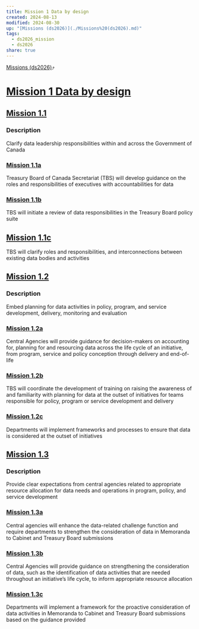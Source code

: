 ```yaml
---
title: Mission 1 Data by design
created: 2024-08-13
modified: 2024-08-30
up: "[Missions (ds2026)](./Missions%20(ds2026).md)"
tags:
  - ds2026_mission
  - ds2026
share: true
---
```

[Missions (ds2026)](./Missions%20(ds2026).md)⤴️
# [Mission 1 Data by design](Mission%201%20Data%20by%20design.md)
## [Mission 1.1](./Mission%201.1.md)
### Description
Clarify data leadership responsibilities within and across the Government of Canada
### [Mission 1.1a](Mission%201.1a.md)

Treasury Board of Canada Secretariat (TBS) will develop guidance on the roles and responsibilities of executives with accountabilities for data
### [Mission 1.1b](Mission%201.1b.md)

TBS will initiate a review of data responsibilities in the Treasury Board policy suite
## [Mission 1.1c](Mission%201.1c.md)

TBS will clarify roles and responsibilities, and interconnections between existing data bodies and activities

## [Mission 1.2](./Mission%201.2.md)
### Description
Embed planning for data activities in policy, program, and service development, delivery, monitoring and evaluation
### [Mission 1.2a](Mission%201.2a.md)
Central Agencies will provide guidance for decision-makers on accounting for, planning for and resourcing data across the life cycle of an initiative, from program, service and policy conception through delivery and end-of-life
### [Mission 1.2b](Mission%201.2b.md)
TBS will coordinate the development of training on raising the awareness of and familiarity with planning for data at the outset of initiatives for teams responsible for policy, program or service development and delivery
### [Mission 1.2c](Mission%201.2c.md)
Departments will implement frameworks and processes to ensure that data is considered at the outset of initiatives

## [Mission 1.3](./Mission%201.3.md)
### Description
Provide clear expectations from central agencies related to appropriate resource allocation for data needs and operations in program, policy, and service development
### [Mission 1.3a](Mission%201.3a.md)
Central agencies will enhance the data-related challenge function and require departments to strengthen the consideration of data in Memoranda to Cabinet and Treasury Board submissions
### [Mission 1.3b](Mission%201.3b.md)
Central Agencies will provide guidance on strengthening the consideration of data, such as the identification of data activities that are needed throughout an initiative’s life cycle, to inform appropriate resource allocation
### [Mission 1.3c](Mission%201.3c.md)
Departments will implement a framework for the proactive consideration of data activities in Memoranda to Cabinet and Treasury Board submissions based on the guidance provided

